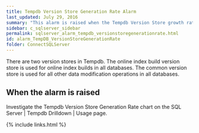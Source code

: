 ```yaml
---
title: ﻿Tempdb Version Store Generation Rate Alarm
last_updated: July 29, 2016
summary: "This alarm is raised when the Tempdb Version Store growth rate is high compared to the cleanup rate."
sidebar: c_sqlserver_sidebar
permalink: sqlserver_alarm_tempdb_versionstoregenerationrate.html
id: alarm_TempDB_VersionStoreGenerationRate
folder: ConnectSQLServer
---
```






There are two version stores in Tempdb. The online index build version store is used for online index builds in all databases. The common version store is used for all other data modification operations in all databases.

## When the alarm is raised

Investigate the Tempdb Version Store Generation Rate chart on the SQL Server \| Tempdb Drilldown \| Usage page.

{% include links.html %}
